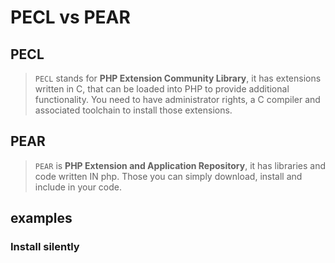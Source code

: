 # PECL vs PEAR

## PECL

> `PECL` stands for **PHP Extension Community Library**, it has extensions written in C, that can be loaded into PHP to provide additional functionality. You need to have administrator rights, a C compiler and associated toolchain to install those extensions.

## PEAR

> `PEAR` is **PHP Extension and Application Repository**, it has libraries and code written IN php. Those you can simply download, install and include in your code.

## examples

### Install silently
```bash

```
